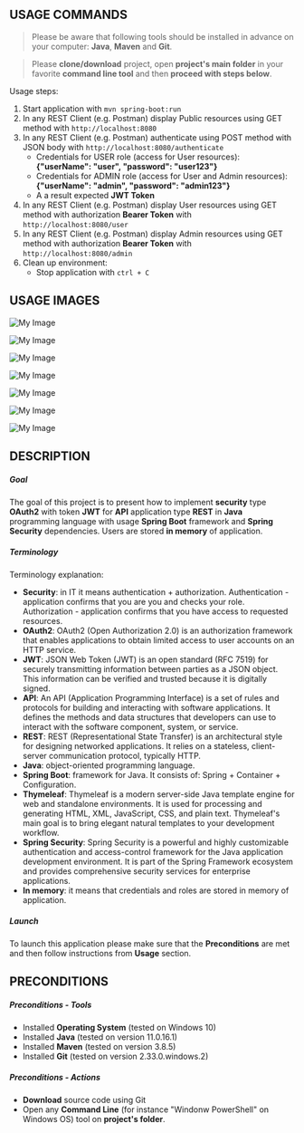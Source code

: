 USAGE COMMANDS
--------------

> Please be aware that following tools should be installed in advance on your computer: **Java**, **Maven** and **Git**. 

> Please **clone/download** project, open **project's main folder** in your favorite **command line tool** and then **proceed with steps below**. 

Usage steps:
1. Start application with `mvn spring-boot:run`
1. In any REST Client (e.g. Postman) display Public resources using GET method with `http://localhost:8080`
1. In any REST Client (e.g. Postman) authenticate using POST method with JSON body with `http://localhost:8080/authenticate`
   * Credentials for USER role (access for User resources): **{"userName": "user", "password": "user123"}**
   * Credentials for ADMIN role (access for User and Admin resources): **{"userName": "admin", "password": "admin123"}**
   * A a result expected **JWT Token**
1. In any REST Client (e.g. Postman) display User resources using GET method with authorization **Bearer Token** with `http://localhost:8080/user`
1. In any REST Client (e.g. Postman) display Admin resources using GET method with authorization **Bearer Token** with `http://localhost:8080/admin`
1. Clean up environment:
    * Stop application with `ctrl + C`


USAGE IMAGES
------------

![My Image](readme-images/image-01.png)

![My Image](readme-images/image-02.png)

![My Image](readme-images/image-03.png)

![My Image](readme-images/image-04.png)

![My Image](readme-images/image-05.png)

![My Image](readme-images/image-06.png)

![My Image](readme-images/image-07.png)


DESCRIPTION
-----------

##### Goal
The goal of this project is to present how to implement **security** type **OAuth2** with token **JWT** for **API** application type **REST** in **Java** programming language with usage **Spring Boot** framework and **Spring Security** dependencies. Users are stored **in memory** of application.

##### Terminology
Terminology explanation:
* **Security**: in IT it means authentication + authorization. Authentication - application confirms that you are you and checks your role. Authorization - application confirms that you have access to requested resources.
* **OAuth2**: OAuth2 (Open Authorization 2.0) is an authorization framework that enables applications to obtain limited access to user accounts on an HTTP service.
* **JWT**: JSON Web Token (JWT) is an open standard (RFC 7519) for securely transmitting information between parties as a JSON object. This information can be verified and trusted because it is digitally signed.
* **API**: An API (Application Programming Interface) is a set of rules and protocols for building and interacting with software applications. It defines the methods and data structures that developers can use to interact with the software component, system, or service.
* **REST**: REST (Representational State Transfer) is an architectural style for designing networked applications. It relies on a stateless, client-server communication protocol, typically HTTP.
* **Java**: object-oriented programming language.
* **Spring Boot**: framework for Java. It consists of: Spring + Container + Configuration.
* **Thymeleaf**: Thymeleaf is a modern server-side Java template engine for web and standalone environments. It is used for processing and generating HTML, XML, JavaScript, CSS, and plain text. Thymeleaf's main goal is to bring elegant natural templates to your development workflow.
* **Spring Security**: Spring Security is a powerful and highly customizable authentication and access-control framework for the Java application development environment. It is part of the Spring Framework ecosystem and provides comprehensive security services for enterprise applications.
* **In memory**: it means that credentials and roles are stored in memory of application.

##### Launch
To launch this application please make sure that the **Preconditions** are met and then follow instructions from **Usage** section.


PRECONDITIONS
-------------

##### Preconditions - Tools
* Installed **Operating System** (tested on Windows 10)
* Installed **Java** (tested on version 11.0.16.1)
* Installed **Maven** (tested on version 3.8.5)
* Installed **Git** (tested on version 2.33.0.windows.2)


##### Preconditions - Actions
* **Download** source code using Git 
* Open any **Command Line** (for instance "Windonw PowerShell" on Windows OS) tool on **project's folder**.